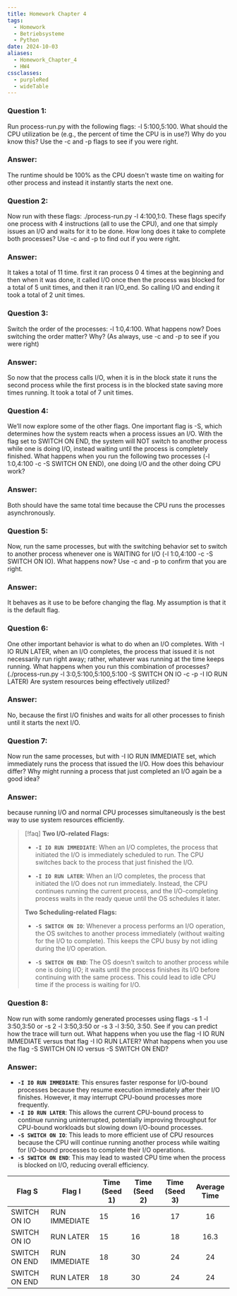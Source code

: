 ```yaml
---
title: Homework Chapter 4
tags:
  - Homework
  - Betriebsysteme
  - Python
date: 2024-10-03
aliases:
  - Homework_Chapter_4
  - HW4
cssclasses:
  - purpleRed
  - wideTable
---
```

### Question 1: 
Run process-run.py with the following flags: -l 5:100,5:100. What should the CPU utilization be (e.g., the percent of time the CPU is in use?) Why do you know this? Use the -c and -p flags to see if you were right.
### Answer:
The runtime should be 100% as the CPU doesn't waste time on waiting for other process and instead it instantly starts the next one.

### Question 2:
Now run with these flags: ./process-run.py -l 4:100,1:0. These flags specify one process with 4 instructions (all to use the CPU), and one that simply issues an I/O and waits for it to be done. How long does it take to complete both processes? Use -c and -p to find out if you were right.
### Answer:
It takes a total of 11 time. first it ran process 0 4 times at the beginning and then when it was done, it called I/O once then the process was blocked for a total of 5 unit times, and then it ran I/O_end. So calling I/O and ending it took a total of 2 unit times.

### Question 3:
Switch the order of the processes: -l 1:0,4:100. What happens now? Does switching the order matter? Why? (As always, use -c and -p to see if you were right)
### Answer:
So now that the process calls I/O, when it is in the block state it runs the second process while the first process is in the blocked state saving more times running. It took a total of 7 unit times.

### Question 4:
We’ll now explore some of the other flags. One important flag is -S, which determines how the system reacts when a process issues an I/O. With the flag set to SWITCH ON END, the system will NOT switch to another process while one is doing I/O, instead waiting until the process is completely finished. What happens when you run the following two processes (-l 1:0,4:100 -c -S SWITCH ON END), one doing I/O and the other doing CPU work?
### Answer:
Both should have the same total time because the CPU runs the processes asynchronously.

### Question 5:
Now, run the same processes, but with the switching behavior set to switch to another process whenever one is WAITING for I/O (-l 1:0,4:100 -c -S SWITCH ON IO). What happens now? Use -c and -p to confirm that you are right.
### Answer:
It behaves as it use to be before changing the flag. My assumption is that it is the default flag.

### Question 6:
One other important behavior is what to do when an I/O completes. With -I IO RUN LATER, when an I/O completes, the process that issued it is not necessarily run right away; rather, whatever was running at the time keeps running. What happens when you run this combination of processes? (./process-run.py -l 3:0,5:100,5:100,5:100 -S SWITCH ON IO -c -p -I IO RUN LATER) Are system resources being effectively utilized?
### Answer:
No, because the first I/O finishes and waits for all other processes to finish until it starts the next I/O. 

### Question 7:
Now run the same processes, but with -I IO RUN IMMEDIATE set, which immediately runs the process that issued the I/O. How does this behaviour differ? Why might running a process that just completed an I/O again be a good idea?
### Answer:
because running I/O and normal CPU processes simultaneously is the best way to use system resources efficiently.

> [!faq]
> **Two I/O-related Flags:**
> 
>- **`-I IO RUN IMMEDIATE`**: When an I/O completes, the process that initiated the I/O is immediately scheduled to run. The CPU switches back to the process that just finished the I/O.
>
>- **`-I IO RUN LATER`**: When an I/O completes, the process that initiated the I/O does not run immediately. Instead, the CPU continues running the current process, and the I/O-completing process waits in the ready queue until the OS schedules it later.
>
> **Two Scheduling-related Flags:**
>
> - **`-S SWITCH ON IO`**: Whenever a process performs an I/O operation, the OS switches to another process immediately (without waiting for the I/O to complete). This keeps the CPU busy by not idling during the I/O operation.
>
>- **`-S SWITCH ON END`**: The OS doesn’t switch to another process while one is doing I/O; it waits until the process finishes its I/O before continuing with the same process. This could lead to idle CPU time if the process is waiting for I/O.

### Question 8:
Now run with some randomly generated processes using flags -s 1 -l 3:50,3:50 or -s 2 -l 3:50,3:50 or -s 3 -l 3:50, 3:50. See if you can predict how the trace will turn out. What happens when you use the flag -I IO RUN IMMEDIATE versus that flag -I IO RUN LATER? What happens when you use the flag -S SWITCH ON IO versus -S SWITCH ON END?
### Answer:
- **`-I IO RUN IMMEDIATE`**:
 This ensures faster response for I/O-bound processes because they resume execution immediately after their I/O finishes. However, it may interrupt CPU-bound processes more frequently.
- **`-I IO RUN LATER`**:
This allows the current CPU-bound process to continue running uninterrupted, potentially improving throughput for CPU-bound workloads but slowing down I/O-bound processes.
- **`-S SWITCH ON IO`**:
This leads to more efficient use of CPU resources because the CPU will continue running another process while waiting for I/O-bound processes to complete their I/O operations.
- **`-S SWITCH ON END`**:
This may lead to wasted CPU time when the process is blocked on I/O, reducing overall efficiency.


| Flag S        | Flag I        | Time (Seed 1) | Time (Seed 2) | Time (Seed 3) | Average Time |
| ------------- | ------------- | ------------- | ------------- |:-------------:|:------------:|
| SWITCH ON IO  | RUN IMMEDIATE | 15            | 16            |      17       |      16      |
| SWITCH ON IO  | RUN LATER     | 15            | 16            |      18       |     16.3     |
| SWITCH ON END | RUN IMMEDIATE | 18            | 30            |      24       |      24      |
| SWITCH ON END | RUN LATER     | 18            | 30            |      24       |      24      |
